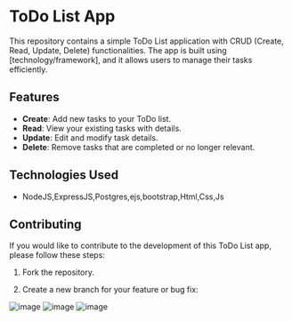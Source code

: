 # ToDo List App

This repository contains a simple ToDo List application with CRUD (Create, Read, Update, Delete) functionalities. The app is built using [technology/framework], and it allows users to manage their tasks efficiently.

## Features

- **Create**: Add new tasks to your ToDo list.
- **Read**: View your existing tasks with details.
- **Update**: Edit and modify task details.
- **Delete**: Remove tasks that are completed or no longer relevant.

## Technologies Used
- NodeJS,ExpressJS,Postgres,ejs,bootstrap,Html,Css,Js

## Contributing

If you would like to contribute to the development of this ToDo List app, please follow these steps:

1. Fork the repository.

2. Create a new branch for your feature or bug fix:


![image](https://github.com/shubham-gund/to-do-list/assets/135320012/470f6b93-0822-4951-849e-bdff415f0dba)
![image](https://github.com/shubham-gund/to-do-list/assets/135320012/328aaa8d-4fd5-4cb6-b92d-49b129164c81)
![image](https://github.com/shubham-gund/to-do-list/assets/135320012/e415fb42-e459-4c8b-a56e-59a51a07b21c)
